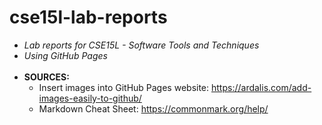 # cse15l-lab-reports

* *Lab reports for CSE15L - Software Tools and Techniques*
* *Using GitHub Pages <br/><br/>*
* **SOURCES:**
    * Insert images into GitHub Pages website: https://ardalis.com/add-images-easily-to-github/
    * Markdown Cheat Sheet: https://commonmark.org/help/



